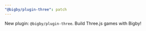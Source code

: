 ```yaml
---
"@bigby/plugin-three": patch
---
```


New plugin: `@bigby/plugin-three`. Build Three.js games with Bigby!
